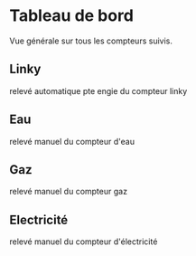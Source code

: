 
# Tableau de bord

Vue générale sur tous les compteurs suivis.

## Linky

relevé automatique pte engie du compteur linky

## Eau

relevé manuel du compteur d'eau

## Gaz

relevé manuel du compteur gaz

## Electricité

relevé manuel du compteur d'électricité